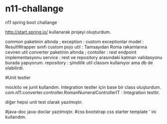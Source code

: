 # n11-challange

n11 spring boot challange

http://start.spring.io/ kullanarak projeyi oluşturdum.

common paketinin altında ;
	exception : custom exceptionlar
	model  : ResultWrapper sınıfı custom pojo
	util : Tamsayıdan Roma rakamlarına ceviren util
converter paketinin altında ;
	contoller : rest endpoint implementasyonu
	service : rest ve repository arasındaki katman validasyonu burada yapıyorum.
	repository : şimdilik util classını kullanıyor ama db de olabilirdi.

#Unit testler 

mockito ve junit kullandım.
Integration testler için base bir class oluşturdum.
com.n11.converter.controller.RomanNumeralControllerIT : Integration testtir.

diğer hepsi unit test olarak yazılmıştır.

#java-doc 
java-doclar yazılmıştır.
#css
bootstrap css starter template ' ini  kullandım.
	